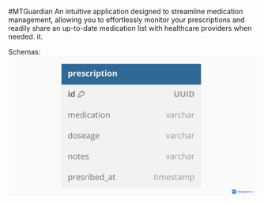#MTGuardian
An intuitive application designed to streamline medication management, allowing you to effortlessly monitor your prescriptions and readily share an up-to-date medication list with healthcare providers when needed. it.

Schemas:
<img src="/readmeAssets/databaseSchemaV1.pdf" alt="Image Description"/>
